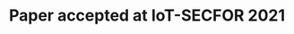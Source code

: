 ---
title: Paper accepted at IoT-SECFOR 2021
papers:
    - IOTSECFOR2021

people:
    - UmbertoMorelli
    - IvanVaccari
    - SilvioRanise
    - EnricoCambiaso
---